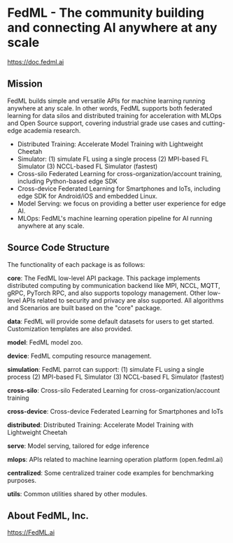 # FedML - The community building and connecting AI anywhere at any scale

https://doc.fedml.ai

## Mission
FedML builds simple and versatile APIs for machine learning running anywhere at any scale.
In other words, FedML supports both federated learning for data silos and distributed training for acceleration with MLOps and Open Source support, covering industrial grade use cases and cutting-edge academia research.

- Distributed Training: Accelerate Model Training with Lightweight Cheetah
- Simulator: (1) simulate FL using a single process (2) MPI-based FL Simulator (3) NCCL-based FL Simulator (fastest)
- Cross-silo Federated Learning for cross-organization/account training, including Python-based edge SDK
- Cross-device Federated Learning for Smartphones and IoTs, including edge SDK for Android/iOS and embedded Linux.
- Model Serving: we focus on providing a better user experience for edge AI.
- MLOps: FedML's machine learning operation pipeline for AI running anywhere at any scale.

## Source Code Structure


The functionality of each package is as follows:

**core**: The FedML low-level API package. This package implements distributed computing by communication backend like MPI, NCCL, MQTT, gRPC, PyTorch RPC, and also supports topology management. 
Other low-level APIs related to security and privacy are also supported. All algorithms and Scenarios are built based on the "core" package.

**data**: FedML will provide some default datasets for users to get started. Customization templates are also provided.

**model**: FedML model zoo.

**device**: FedML computing resource management.

**simulation**: FedML parrot can support: (1) simulate FL using a single process (2) MPI-based FL Simulator (3) NCCL-based FL Simulator (fastest)

**cross-silo**: Cross-silo Federated Learning for cross-organization/account training

**cross-device**: Cross-device Federated Learning for Smartphones and IoTs

**distributed**: Distributed Training: Accelerate Model Training with Lightweight Cheetah

**serve**: Model serving, tailored for edge inference

**mlops**: APIs related to machine learning operation platform (open.fedml.ai)

**centralized**: Some centralized trainer code examples for benchmarking purposes.

**utils**: Common utilities shared by other modules.

## About FedML, Inc.
https://FedML.ai
